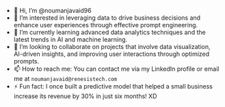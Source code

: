 - 👋 Hi, I’m @noumanjavaid96
- 👀 I’m interested in leveraging data to drive business decisions and enhance user experiences through effective prompt engineering.
- 🌱 I’m currently learning advanced data analytics techniques and the latest trends in AI and machine learning.
- 💞️ I’m looking to collaborate on projects that involve data visualization, AI-driven insights, and improving user interactions through optimized prompts.
- 📫 How to reach me: You can contact me via my LinkedIn profile or email me at `noumanjavaid@renesistech.com`
- ⚡ Fun fact: I once built a predictive model that helped a small business increase its revenue by 30% in just six months! XD
